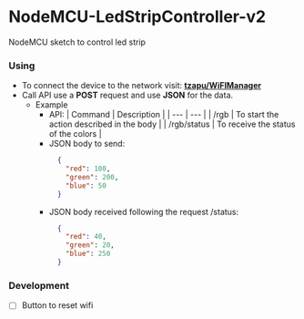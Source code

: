 # NodeMCU-LedStripController-v2
NodeMCU sketch to control led strip

### Using

- To connect the device to the network visit: __[tzapu/WiFIManager](https://github.com/tzapu/WiFiManager)__
- Call API use a __POST__ request and use __JSON__ for the data.
  - Example
    - API:
        | Command | Description |
        | --- | --- |
        | /rgb | To start the action described in the body |
        | /rgb/status | To receive the status of the colors |
    - JSON body to send:
       ```json
         {
           "red": 100,
           "green": 200,
           "blue": 50
         }
       ```
    - JSON body received following the request /status:
       ```json
         {
           "red": 40,
           "green": 20,
           "blue": 250
         }
       ```

### Development
- [ ] Button to reset wifi